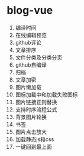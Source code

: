 # blog-vue

1. 编译时间
2. 在线编辑预览
3. github评论
4. 文章排序
5. 文件分类及分类分页
6. github自编译
7. 归档
8. 文章加密
9. 图片懒加载
10. 图标加载中和加载失败图标
11. 图片链接正则替换
12. 支持时序流程公式
13. 背景图片轮换
14. 书签
15. 图片点击放大
16. 加载静态js和css
17. 一键回到最上面
